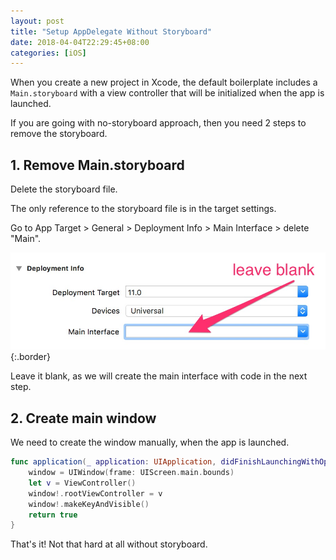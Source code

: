 ```yaml
---
layout: post
title: "Setup AppDelegate Without Storyboard"
date: 2018-04-04T22:29:45+08:00
categories: [iOS]
---
```


When you create a new project in Xcode, the default boilerplate includes a `Main.storyboard` with a view controller that will be initialized when the app is launched.

If you are going with no-storyboard approach, then you need 2 steps to remove the storyboard.

## 1. Remove Main.storyboard

Delete the storyboard file.

The only reference to the storyboard file is in the target settings.

Go to App Target > General > Deployment Info > Main Interface > delete "Main".

![](/images/xcode-main-interface.jpg){:.border}

Leave it blank, as we will create the main interface with code in the next step.

## 2. Create main window

We need to create the window manually, when the app is launched.

```swift
func application(_ application: UIApplication, didFinishLaunchingWithOptions launchOptions: [UIApplicationLaunchOptionsKey: Any]?) -> Bool {
    window = UIWindow(frame: UIScreen.main.bounds)
    let v = ViewController()
    window!.rootViewController = v
    window!.makeKeyAndVisible()
    return true
}
```

That's it! Not that hard at all without storyboard.
